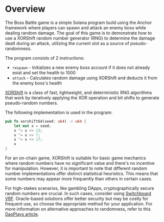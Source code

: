 # Overview

The Boss Battle game is a simple Solana program build using the Anchor framework where players can spawn and attack an enemy boss while dealing random damage. The goal of this game is to demonstrate how to use a XORShift random number generator (RNG) to determine the damage dealt during an attack, utilizing the current slot as a source of pseudo-randomness.

The program consists of 2 instructions:

- `respawn` - Initializes a new enemy boss account if it does not already exist and set the health to 1000
- `attack` - Calculates random damage using XORShift and deducts it from the enemy boss's health

[XORShift](https://en.wikipedia.org/wiki/Xorshift) is a class of fast, lightweight, and deterministic RNG algorithms that work by iteratively applying the XOR operation and bit shifts to generate pseudo-random numbers.

The following implementation is used in the program:

```rust
pub fn xorshift64(seed: u64) -> u64 {
    let mut x = seed;
    x ^= x << 13;
    x ^= x >> 7;
    x ^= x << 17;
    x
}
```

For an on-chain game, XORShift is suitable for basic game mechanics where random numbers have no significant value and there's no incentive for manipulation. However, it is important to note that different random number implementations offer distinct statistical heuristics. This means that some numbers may appear more frequently than others in certain cases.

For high-stakes scenarios, like gambling DApps, cryptographically secure random numbers are crucial. In such cases, consider using [Switchboard VRF](https://docs.switchboard.xyz/randomness). Oracle-based solutions offer better security but may be costly for frequent use, so choose the appropriate method for your application. For more information on alternative approaches to randomness, refer to this [DaoPlays article](https://www.daoplays.org/blog/random_numbers).
